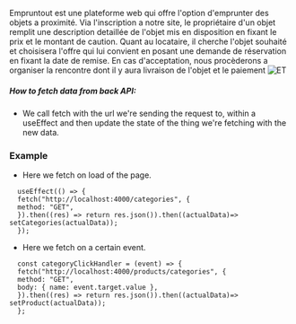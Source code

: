 Empruntout est une plateforme web qui offre l'option d'emprunter des objets a proximité.
Via l'inscription a notre site, le propriétaire d'un objet remplit une description detaillée de l'objet mis en disposition en fixant le prix et le montant de caution.
Quant au locataire, il cherche l'objet souhaité et choisisera l'offre qui lui convient en posant une demande de réservation en fixant la date de remise.
En cas d'acceptation, nous procèderons a organiser la rencontre dont il y aura livraison de l'objet et le paiement
![ET](https://user-images.githubusercontent.com/57017057/159036065-897e04a6-74ed-45dc-b9fa-8e9178eb77a2.png)

##### How to fetch data from back API:

- We call fetch with the url we're sending the request to, within a useEffect and then update the state of the thing we're fetching with the new data.

### Example

- Here we fetch on load of the page.

```
  useEffect(() => {
  fetch("http://localhost:4000/categories", {
  method: "GET",
  }).then((res) => return res.json()).then((actualData)=> setCategories(actualData));
  });
```

- Here we fetch on a certain event.

```
  const categoryClickHandler = (event) => {
  fetch("http://localhost:4000/products/categories", {
  method: "GET",
  body: { name: event.target.value },
  }).then((res) => return res.json()).then((actualData)=> setProduct(actualData));
  };
```
